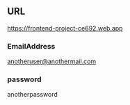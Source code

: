 ## URL

https://frontend-project-ce692.web.app

### EmailAddress
anotheruser@anothermail.com

### password
anotherpassword
